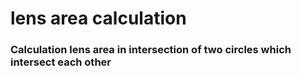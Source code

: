 # lens area calculation
### Calculation lens area in intersection of two circles which intersect each other
